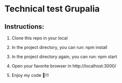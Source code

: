 # Technical test Grupalia

## Instructions:

1) Clone this repo in your local

2) In the project directory, you can run: npm install

3) In the project directory again, you can run: npm start

3) Open your favorite browser in http://localhost:3000/

4) Enjoy my code 🥳!!!
